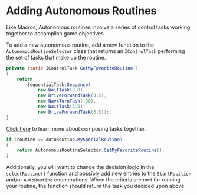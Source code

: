 # Adding Autonomous Routines

Like Macros, Autonomous routines involve a series of control tasks working together to accomplish game objectives.

To add a new autonomous routine, add a new function to the `AutonomousRoutineSelector` class that returns an `IControlTask` performing the set of tasks that make up the routine.

```java
private static IControlTask GetMyFavoriteRoutine()
{
    return
        SequentialTask.Sequence(
            new WaitTask(3.0),
            new DriveForwardTask(3.5),
            new NavxTurnTask(-90),
            new WaitTask(3.0),
            new DriveForwardTask(3.5));
}
```

[Click here](ComposingTasksTogether.md) to learn more about composing tasks together.

```java
if (routine == AutoRoutine.MySpecialRoutine)
{
    return AutonomousRoutineSelector.GetMyFavoriteRoutine();
}
```

Additionally, you will want to change the decision logic in the `selectRoutine()` function and possibly add new entries to the `StartPosition` and/or `AutoRoutine` enumerations. When the criteria are met for running your routine, the function should return the task you decided upon above.

